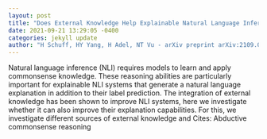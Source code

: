 ```yaml
--- 
layout: post 
title: "Does External Knowledge Help Explainable Natural Language Inference? Automatic Evaluation vs. Human Ratings" 
date: 2021-09-21 13:29:05 -0400 
categories: jekyll update 
author: "H Schuff, HY Yang, H Adel, NT Vu - arXiv preprint arXiv:2109.07833, 2021" 
--- 
```

Natural language inference (NLI) requires models to learn and apply commonsense knowledge. These reasoning abilities are particularly important for explainable NLI systems that generate a natural language explanation in addition to their label prediction. The integration of external knowledge has been shown to improve NLI systems, here we investigate whether it can also improve their explanation capabilities. For this, we investigate different sources of external knowledge and Cites: Abductive commonsense reasoning